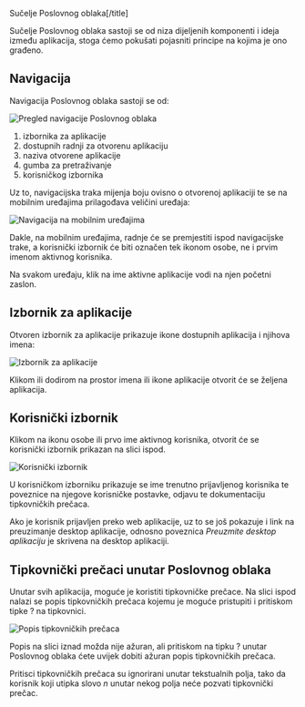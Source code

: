 Sučelje Poslovnog oblaka[/title]

Sučelje Poslovnog oblaka sastoji se od niza dijeljenih komponenti i ideja između aplikacija, stoga ćemo pokušati pojasniti principe na kojima je ono građeno.

## Navigacija
Navigacija Poslovnog oblaka sastoji se od:


![Pregled navigacije Poslovnog oblaka](https://oblak.mbmjertan.co/public/educateam/file/7cd094bd447a1bd994228c71e6e15bb11b458dd65956a26ff2b51aed26fee176)

1.	izbornika za aplikacije
2.	dostupnih radnji za otvorenu aplikaciju
3.	naziva otvorene aplikacije
4.	gumba za pretraživanje
5.	korisničkog izbornika

Uz to, navigacijska traka mijenja boju ovisno o otvorenoj aplikaciji te se na mobilnim uređajima prilagođava veličini uređaja:

![Navigacija na mobilnim uređajima](https://oblak.mbmjertan.co/public/educateam/file/f94f5391b0408db5358147a1022eb769ebb1398d5ca7caf3f54315e974018527)

Dakle, na mobilnim uređajima, radnje će se premjestiti ispod navigacijske trake, a korisnički izbornik će biti označen tek ikonom osobe, ne i prvim imenom aktivnog korisnika. 

Na svakom uređaju, klik na ime aktivne aplikacije vodi na njen početni zaslon.

## Izbornik za aplikacije

Otvoren izbornik za aplikacije prikazuje ikone dostupnih aplikacija i njihova imena:
 
![Izbornik za aplikacije](https://oblak.mbmjertan.co/public/educateam/file/fc91e0b1df7cc59c93f3bdd44e6b9b94e11073e7555d14fb8e92b8750362bef0)

Klikom ili dodirom na prostor imena ili ikone aplikacije otvorit će se željena aplikacija.

## Korisnički izbornik
Klikom na ikonu osobe ili prvo ime aktivnog korisnika, otvorit će se korisnički izbornik prikazan na slici ispod.

![Korisnički izbornik](https://oblak.mbmjertan.co/public/educateam/file/58b3b5241a26b469007945045efe0de514807e50dcfda7185688aa2e60ccc87d)

U korisničkom izborniku prikazuje se ime trenutno prijavljenog korisnika te poveznice na njegove korisničke postavke, odjavu te dokumentaciju tipkovničkih prečaca. 

Ako je korisnik prijavljen preko web aplikacije, uz to se još pokazuje i link na preuzimanje desktop aplikacije, odnosno poveznica *Preuzmite desktop aplikaciju* je skrivena na desktop aplikaciji.



## Tipkovnički prečaci unutar Poslovnog oblaka
Unutar svih aplikacija, moguće je koristiti tipkovničke prečace. Na slici ispod nalazi se popis tipkovničkih prečaca kojemu je moguće pristupiti i pritiskom tipke ? na tipkovnici.

![Popis tipkovničkih prečaca](https://oblak.mbmjertan.co/public/educateam/file/39cf677fc2a73f48a56f2afe0e7ce09d40c2b641d6426a9d1c9a472fb4e038ab)

<div class="card-panel blue-text text-darken-2">Popis na slici iznad možda nije ažuran, ali pritiskom na tipku ? unutar Poslovnog oblaka ćete uvijek dobiti ažuran popis tipkovničkih prečaca.</div>

Pritisci tipkovničkih prečaca su ignorirani unutar tekstualnih polja, tako da korisnik koji utipka slovo *n* unutar nekog polja neće pozvati tipkovnički prečac.
